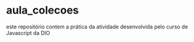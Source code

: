 # aula_colecoes
este repositório contem a prática da atividade desenvolvida pelo curso de Javascript da DIO

